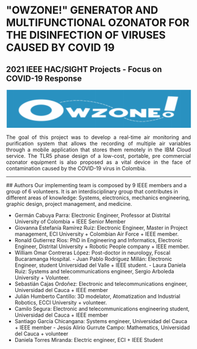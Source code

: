 # "OWZONE!" GENERATOR AND MULTIFUNCTIONAL  OZONATOR FOR THE DISINFECTION OF VIRUSES  CAUSED BY COVID 19 

## 2021 IEEE HAC/SIGHT Projects - Focus on COVID-19 Response   

<img src="data/logo.PNG" width="550"></a>

<div align="justify">
 <p>
 The goal of this project was to develop a real-time air monitoring and purification system that allows the recording  of multiple air variables through a mobile application that stores them remotely in  the IBM Cloud service. The TLR5 phase design of a low-cost, portable, pre commercial ozonator equipment is also proposed as a vital device in the face of  contamination caused by the COVID-19 virus in Colombia.
 </p>
</div> 
 
<hr/>
## Authors 
Our implementing team is composed by 9 IEEE members and a group of 6 volunteers. It is an  interdisciplinary group that contributes in different areas of knowledge: Systems, electronics, mechanics  engineering, graphic design, project management, and medicine. 

* Germán Cabuya Parra: Electronic Engineer, Professor at Distrital University of Colombia + IEEE Senior  Member 
* Giovanna Estefanía Ramírez Ruiz: Electronic Engineer, Master in Project management, ECI University +  Colombian Air Force + IEEE member. 
* Ronald Gutierrez Rios: PhD in Engineering and Informatics, Electronic Engineer, Distrital University +  Robotic People company + IEEE member. 
* William Omar Contreras López: Post-doctor in neurology, Foscal Bucaramanga Hospital. - Juan Pablo Rodríguez Millán: Electronic Engineer, student Universidad del Valle + IEEE student. - Laura Daniela Ruiz: Systems and telecommunications engineer, Sergio Arboleda University + Volunteer. 
* Sebastián Cajas Ordoñez: Electronic and telecommunications engineer, Universidad del Cauca + IEEE  member 
* Julián Humberto Cantillo: 3D modelator, Atomatization and Industrial Robotics, ECCI University +  volunteer. 
* Camilo Segura: Electronic and telecommunications engineering student, Universidad del Cauca + IEEE  member 
* Santiago García Chicangana: Systems engineer, Universidad del Cauca + IEEE member - Jesús Alirio Gurrute Campo: Mathematics, Universidad del Cauca + volunteer 
* Daniela Torres Miranda: Electric engineer, ECI + IEEE Student 
